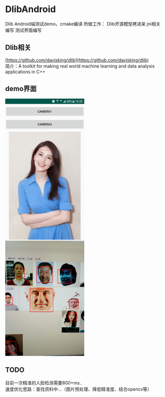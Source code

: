 # DlibAndroid


Dlib Android端测试demo，cmake编译
所做工作：
Dlib开源模型拷进来
jni相关编写
测试界面编写

## Dlib相关

[https://github.com/davisking/dlib](https://github.com/davisking/dlib)  
简介：A toolkit for making real world machine learning and data analysis applications in C++

## demo界面

<img src="https://github.com/OrangeHao/DlibAndroid/blob/master/screenshot/cover.png"  height="50%" width="50%" >
<img src="https://github.com/OrangeHao/DlibAndroid/blob/master/screenshot/camera.jpg"  height="50%" width="50%" >

## TODO

目前一次精准的人脸检测需要800+ms..  
速度优化思路：查找资料中...（图片预处理、降低精准度、结合opencv等）